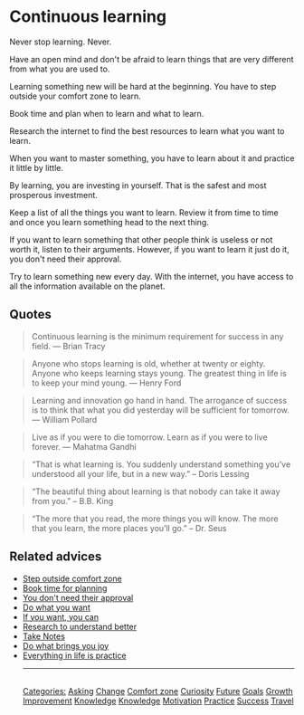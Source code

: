 # Continuous learning

Never stop learning. Never.

Have an open mind and don't be afraid to learn things that are very different from what you are used to.

Learning something new will be hard at the beginning. You have to step outside your comfort zone to learn.

Book time and plan when to learn and what to learn.

Research the internet to find the best resources to learn what you want to learn.

When you want to master something, you have to learn about it and practice it little by little.

By learning, you are investing in yourself. That is the safest and most prosperous investment.

Keep a list of all the things you want to learn. Review it from time to time and once you learn something head to the next thing.

If you want to learn something that other people think is useless or not worth it, listen to their arguments. However, if you want to learn it just do it, you don't need their approval.

Try to learn something new every day. With the internet, you have access to all the information available on the planet.

## Quotes

> Continuous learning is the minimum requirement for success in any field. ― Brian Tracy

> Anyone who stops learning is old, whether at twenty or eighty. Anyone who keeps learning stays young. The greatest thing in life is to keep your mind young. ― Henry Ford

> Learning and innovation go hand in hand. The arrogance of success is to think that what you did yesterday will be sufficient for tomorrow. ― William Pollard

> Live as if you were to die tomorrow. Learn as if you were to live forever. ― Mahatma Gandhi

> “That is what learning is. You suddenly understand something you’ve understood all your life, but in a new way.” – Doris Lessing

> “The beautiful thing about learning is that nobody can take it away from you.” – B.B. King

> “The more that you read, the more things you will know. The more that you learn, the more places you’ll go.” – Dr.  Seus

## Related advices

- [Step outside comfort zone](Step%20outside%20the%20comfort%20zone/index.md)
- [Book time for planning](Book%20time%20for%20planning/index.md)
- [You don't need their approval](You%20don't%20need%20their%20approval/index.md)
- [Do what you want](Do%20what%20you%20want/index.md)
- [If you want, you can](If%20you%20want,%20you%20can/index.md)
- [Research to understand better](Research%20to%20understand%20better/index.md)
- [Take Notes](Take%20notes/index.md)
- [Do what brings you joy](Do%20what%20brings%20you%20joy/index.md)
- [Everything in life is practice](Everything%20in%20life%20is%20practice/index.md)<hr/><br/>[Categories:](Categories/index.md) [Asking](Categories/Asking.md) [Change](Categories/Change.md) [Comfort zone](Categories/Comfort%20zone.md) [Curiosity](Categories/Curiosity.md) [Future](Categories/Future.md) [Goals](Categories/Goals.md) [Growth](Categories/Growth.md) [Improvement](Categories/Improvement.md) [Knowledge](Categories/Knowledge.md) [Knowledge](Categories/Knowledge.md) [Motivation](Categories/Motivation.md) [Practice](Categories/Practice.md) [Success](Categories/Success.md) [Travel](Categories/Travel.md)